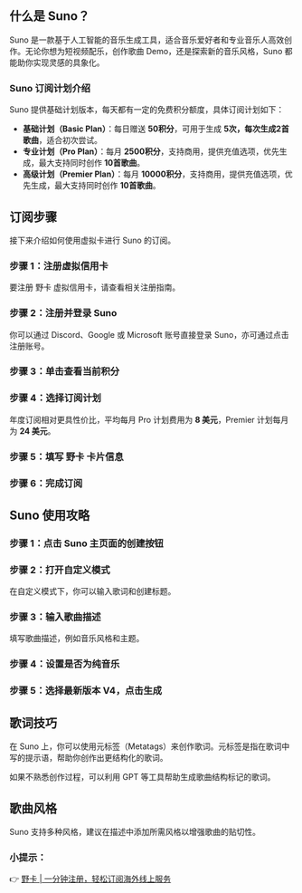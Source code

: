 ## 什么是 Suno？

Suno 是一款基于人工智能的音乐生成工具，适合音乐爱好者和专业音乐人高效创作。无论你想为短视频配乐，创作歌曲 Demo，还是探索新的音乐风格，Suno 都能助你实现灵感的具象化。

### Suno 订阅计划介绍

Suno 提供基础计划版本，每天都有一定的免费积分额度，具体订阅计划如下：

- **基础计划（Basic Plan）**：每日赠送 **50积分**，可用于生成 **5次，每次生成2首歌曲**，适合初次尝试。
- **专业计划（Pro Plan）**：每月 **2500积分**，支持商用，提供充值选项，优先生成，最大支持同时创作 **10首歌曲**。
- **高级计划（Premier Plan）**：每月 **10000积分**，支持商用，提供充值选项，优先生成，最大支持同时创作 **10首歌曲**。

## 订阅步骤

接下来介绍如何使用虚拟卡进行 Suno 的订阅。

### 步骤 1：注册虚拟信用卡

要注册 野卡 虚拟信用卡，请查看相关注册指南。

### 步骤 2：注册并登录 Suno

你可以通过 Discord、Google 或 Microsoft 账号直接登录 Suno，亦可通过点击注册账号。

### 步骤 3：单击查看当前积分

### 步骤 4：选择订阅计划

年度订阅相对更具性价比，平均每月 Pro 计划费用为 **8 美元**，Premier 计划每月为 **24 美元**。

### 步骤 5：填写 野卡 卡片信息

### 步骤 6：完成订阅

## Suno 使用攻略

### 步骤 1：点击 Suno 主页面的创建按钮

### 步骤 2：打开自定义模式

在自定义模式下，你可以输入歌词和创建标题。

### 步骤 3：输入歌曲描述

填写歌曲描述，例如音乐风格和主题。

### 步骤 4：设置是否为纯音乐

### 步骤 5：选择最新版本 V4，点击生成

## 歌词技巧

在 Suno 上，你可以使用元标签（Metatags）来创作歌词。元标签是指在歌词中写的提示语，帮助你创作出更结构化的歌词。

如果不熟悉创作过程，可以利用 GPT 等工具帮助生成歌曲结构标记的歌词。

## 歌曲风格

Suno 支持多种风格，建议在描述中添加所需风格以增强歌曲的贴切性。

### 小提示：

👉 [野卡 | 一分钟注册，轻松订阅海外线上服务](https://bit.ly/bewildcard)